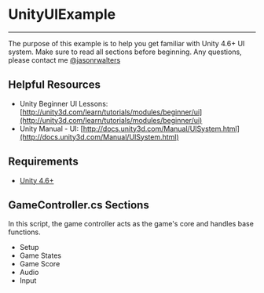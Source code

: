 # UnityUIExample
--------
The purpose of this example is to help you get familiar with Unity 4.6+ UI system.  Make sure to read all sections before beginning.  Any questions, please contact me [@jasonrwalters](http://twitter.com/jasonrwalters)


Helpful Resources
--------
* Unity Beginner UI Lessons: [http://unity3d.com/learn/tutorials/modules/beginner/ui](http://unity3d.com/learn/tutorials/modules/beginner/ui)
* Unity Manual - UI: [http://docs.unity3d.com/Manual/UISystem.html](http://docs.unity3d.com/Manual/UISystem.html)


Requirements
--------
* [Unity 4.6+](http://unity3d.com/unity/download)


GameController.cs Sections
------
In this script, the game controller acts as the game's core and handles base functions.

* Setup
* Game States
* Game Score
* Audio
* Input


